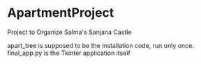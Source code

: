 # ApartmentProject
Project to Organize Salma's Sanjana Castle

apart_tree is supposed to be the installation code, run only once.
final_app.py is the Tkinter application itself

